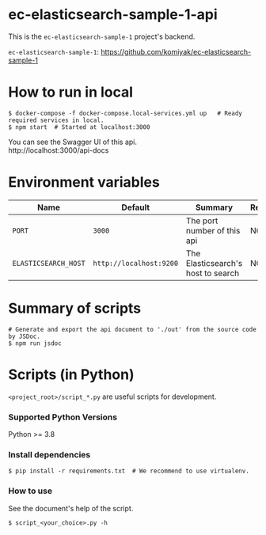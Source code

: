 # ec-elasticsearch-sample-1-api

This is the `ec-elasticsearch-sample-1` project's backend.

`ec-elasticsearch-sample-1`: https://github.com/komiyak/ec-elasticsearch-sample-1

# How to run in local

```shell
$ docker-compose -f docker-compose.local-services.yml up   # Ready required services in local.
$ npm start  # Started at localhost:3000
```

You can see the Swagger UI of this api.  
http://localhost:3000/api-docs

# Environment variables

| Name | Default | Summary | Required |
| --- | --- | --- | --- |
| `PORT` | `3000` | The port number of this api | NO |
| `ELASTICSEARCH_HOST` | `http://localhost:9200` | The Elasticsearch's host to search | NO |

# Summary of scripts

```shell
# Generate and export the api document to './out' from the source code by JSDoc.
$ npm run jsdoc
```

# Scripts (in Python)

`<project_root>/script_*.py` are useful scripts for development.

### Supported Python Versions

Python >= 3.8

### Install dependencies

```shell
$ pip install -r requirements.txt  # We recommend to use virtualenv.
```

### How to use

See the document's help of the script.

```shell
$ script_<your_choice>.py -h
```

